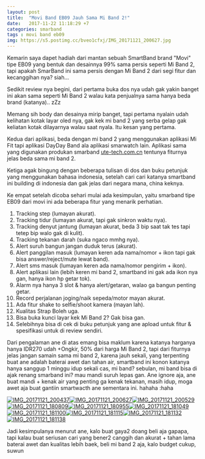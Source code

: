 ```yaml
---
layout: post
title:  "Movi Band EB09 Jauh Sama Mi Band 2!"
date:   2017-11-22 11:18:29 +7
categories: smarband
tags : movi band eb09
img: https://s5.postimg.cc/bveo1cfxj/IMG_20171121_200627.jpg
---
```

Kemarin saya dapet hadiah dari mantan sebuah SmartBand brand "Movi" tipe EB09 yang bentuk dan desainnya 99% sama persis seperti Mi Band 2, tapi apakah SmarBand ini sama persis dengan Mi Band 2 dari segi fitur dan kecanggihan nya? siah...

Sedikit review nya begini, dari pertama buka dos nya udah gak yakin banget ini akan sama seperti Mi Band 2 walau kata penjualnya sama hanya beda brand (katanya).. zZz

Memang sih body dan desainya mirip banget, tapi pertama nyalain udah kelihatan kotak layar oled nya, gak kek mi band 2 yang serba gelap gak keliatan kotak dilayarnya walau saat nyala. Itu kesan yang pertama.

Kedua dari aplikasi, beda dengan mi band 2 yang menggunakan aplikasi Mi Fit tapi aplikasi DayDay Band ala aplikasi smarwatch lain. Aplikasi sama yang digunakan produkan smarband <a href="https://ute-tech.com.cn/index.php/example/load">ute-tech.com.cn</a> tentunya fiturnya jelas beda sama mi band 2.

Ketiga agak bingung dengan beberapa tulisan di dos dan buku petunjuk yang menggunakan bahasa indonesia, setelah cari cari katanya smartband ini building di indonesia dan gak jelas dari negara mana, china keknya.

Ke empat setelah dicoba sehari mulai ada kesimpulan, yaitu smarband tipe EB09 dari movi ini ada beberapa fitur yang menarik perhatian.
<ol>
	<li>Tracking step (lumayan akurat).</li>
	<li>Tracking tidur (lumayan akurat, tapi gak sinkron waktu nya).</li>
	<li>Tracking denyut jantung (lumayan akurat, beda 3 bip saat tak tes tapi tetep bip walo gak di kulit).</li>
	<li>Tracking tekanan darah (suka ngaco mmhg nya).</li>
	<li>Alert suruh bangun jangan duduk terus (akurat).</li>
	<li>Alert panggilan masuk (lumayan keren ada nama/nomor + ikon tapi gak bisa answer/reject/mute lewat band).</li>
	<li>Alert sms masuk (lumayan keren ada nama/nomor pengirim + ikon).</li>
	<li>Alert aplikasi lain (lebih keren mi band 2, smartband ini gak ada ikon nya gan, hanya ikon hp getar tok).</li>
	<li>Alarm nya hanya 3 slot & hanya alert/getaran, walao ga bangun penting getar.</li>
	<li>Record perjalanan joging/naik sepeda/motor mayan akurat.</li>
	<li>Ada fitur shake to selfie/shoot kamera (mayan lah).</li>
	<li>Kualitas Strap Boleh uga.</li>
	<li>Bisa buka kunci layar kek Mi Band 2? Gak bisa gan.</li>
	<li>Selebihnya bisa di cek di buku petunjuk yang ane apload untuk fitur & spesifikasi untuk di review sendiri.</li>
</ol>
Dari pengalaman ane di atas emang bisa maklum karena katanya harganya hanya IDR270 udah +Ongkir, 50% dari harga Mi Band 2, tapi dari fiturnya jelas jangan samain sama mi band 2, karena jauh sekali, yang terpenting buat ane adalah baterai awet dan tahan air, smartband ini konon katanya hanya sanggup 1 minggu idup sekali cas, mi band? sebulan, mi band bisa di ajak renang smarband ini? mau mandi suruh lepas gan. Ane ignore aja, ane buat mandi + kenak air yang penting ga kenak tekanan, masih idup, moga awet aja buat gantiin smartwacth ane sementara ini. hahaha :haha

<a href="https://s5.postimg.cc/svxk9yg3b/IMG_20171121_200437.jpg" target="_blank"><img src="https://s5.postimg.cc/svxk9yg3b/IMG_20171121_200437.jpg" alt="IMG_20171121_200437"/></a><a href="https://s5.postimg.cc/bveo1cfxj/IMG_20171121_200627.jpg" target="_blank"><img src="https://s5.postimg.cc/bveo1cfxj/IMG_20171121_200627.jpg" alt="IMG_20171121_200627"/></a><a href='https://s5.postimg.cc/cxouk6ojr/IMG_20171121_200529.jpg' target='_blank'><img src='https://s5.postimg.cc/cxouk6ojr/IMG_20171121_200529.jpg' alt='IMG_20171121_200529'/></a><a href="https://bagus18.files.wordpress.com/2017/11/img_20171121_180809.jpg" target="_blank"><img src="https://s5.postimg.cc/mi8h6jyav/IMG_20171121_180809.jpg" alt="IMG_20171121_180809"/></a><a href="https://bagus18.files.wordpress.com/2017/11/img_20171121_180955.jpg" target="_blank"><img src="https://s5.postimg.cc/uaz4yrh7b/IMG_20171121_180955.jpg" alt="IMG_20171121_180955"/></a><a href="https://bagus18.files.wordpress.com/2017/11/img_20171121_1810491.jpg" target="_blank"><img src="https://s5.postimg.cc/xhtoiaeh3/IMG_20171121_181049.jpg" alt="IMG_20171121_181049"/></a><a href="https://bagus18.files.wordpress.com/2017/11/img_20171121_1811001.jpg" target="_blank"><img src="https://s5.postimg.cc/iymjgplaf/IMG_20171121_181100.jpg" alt="IMG_20171121_181100"/></a><a href="https://bagus18.files.wordpress.com/2017/11/img_20171121_181115.jpg" target="_blank"><img src="https://s5.postimg.cc/4ffefk7nr/IMG_20171121_181115.jpg" alt="IMG_20171121_181115"/></a><a href="https://bagus18.files.wordpress.com/2017/11/img_20171121_181132.jpg" target="_blank"><img src="https://s5.postimg.cc/m5h30dvgn/IMG_20171121_181132.jpg" alt="IMG_20171121_181132"/></a><a href="https://s5.postimg.cc/nxa1vau93/IMG_20171121_181138.jpg" target="_blank"><img src="https://s5.postimg.cc/nxa1vau93/IMG_20171121_181138.jpg" alt="IMG_20171121_181138"/></a>

Jadi kesimpulanya menurut ane, kalo buat gaya2 doang beli aja gapapa, tapi kalau buat seriusan cari yang bener2 canggih dan akurat + tahan lama baterai awet dan kualitas lebih baek, beli mi band 2 aja, kalo budget cukup, suwun
